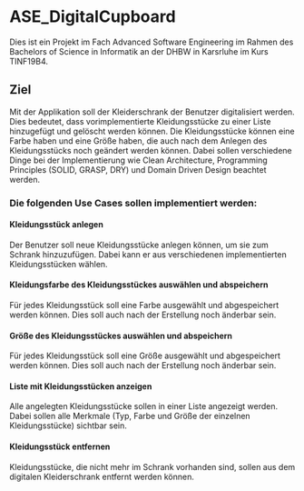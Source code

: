 # ASE_DigitalCupboard

Dies ist ein Projekt im Fach Advanced Software Engineering im Rahmen des Bachelors of Science in Informatik an der DHBW in Karsrluhe im Kurs TINF19B4.

## Ziel
Mit der Applikation soll der Kleiderschrank der Benutzer digitalisiert werden. Dies bedeutet, dass vorimplementierte Kleidungsstücke zu einer Liste hinzugefügt und gelöscht werden können. Die Kleidungsstücke können eine Farbe haben und eine Größe haben, die auch nach dem Anlegen des Kleidungsstücks noch geändert werden können. Dabei sollen verschiedene Dinge bei der Implementierung wie Clean Architecture, Programming Principles (SOLID, GRASP, DRY) und Domain Driven Design beachtet werden.

### Die folgenden Use Cases sollen implementiert werden:
#### Kleidungsstück anlegen
Der Benutzer soll neue Kleidungsstücke anlegen können, um sie zum Schrank hinzuzufügen. Dabei kann er aus verschiedenen implementierten Kleidungsstücken wählen.
#### Kleidungsfarbe des Kleidungsstückes auswählen und abspeichern
Für jedes Kleidungsstück soll eine Farbe ausgewählt und abgespeichert werden können. Dies soll auch nach der Erstellung noch änderbar sein.
#### Größe des Kleidungsstückes auswählen und abspeichern
Für jedes Kleidungsstück soll eine Größe ausgewählt und abgespeichert werden können. Dies soll auch nach der Erstellung noch änderbar sein.
#### Liste mit Kleidungsstücken anzeigen
Alle angelegten Kleidungsstücke sollen in einer Liste angezeigt werden. Dabei sollen alle Merkmale (Typ, Farbe und Größe der einzelnen Kleidungsstücke) sichtbar sein.
#### Kleidungsstück entfernen
Kleidungsstücke, die nicht mehr im Schrank vorhanden sind, sollen aus dem digitalen Kleiderschrank entfernt werden können.

